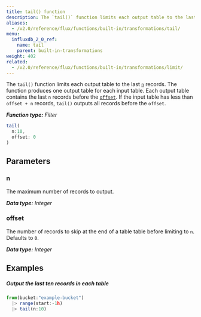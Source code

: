 ```yaml
---
title: tail() function
description: The `tail()` function limits each output table to the last `n` records.
aliases:
  - /v2.0/reference/flux/functions/built-in/transformations/tail/
menu:
  influxdb_2_0_ref:
    name: tail
    parent: built-in-transformations
weight: 402
related:
  - /v2.0/reference/flux/functions/built-in/transformations/limit/
---
```


The `tail()` function limits each output table to the last [`n`](#n) records.
The function produces one output table for each input table.
Each output table contains the last `n` records before the [`offset`](#offset).
If the input table has less than `offset + n` records, `tail()` outputs all records before the `offset`.

_**Function type:** Filter_

```js
tail(
  n:10,
  offset: 0
)
```

## Parameters

### n
The maximum number of records to output.

_**Data type:** Integer_

### offset
The number of records to skip at the end of a table table before limiting to `n`.
Defaults to `0`.

_**Data type:** Integer_

## Examples

##### Output the last ten records in each table
```js
from(bucket:"example-bucket")
  |> range(start:-1h)
  |> tail(n:10)
```
